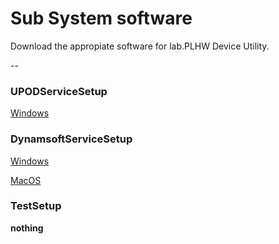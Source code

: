 # Sub System software

Download the appropiate software for lab.PLHW Device Utility.

--

### UPODServiceSetup

<a href="https://github.com/plhw/lab-device-utility-updates/raw/main/sub-systems/win32/upod/UPODServiceSetup.exe" download title="UPODServiceSetup for Windows">Windows</a>

### DynamsoftServiceSetup

<a href="https://github.com/plhw/lab-device-utility-updates/raw/main/sub-systems/win32/dwt/DynamsoftServiceSetup.msi" download title="DynamsoftServiceSetup for Windows">Windows</a>

<a href="https://github.com/plhw/lab-device-utility-updates/raw/main/sub-systems/darwin/dwt/DynamsoftServiceSetup.pkg" download title="DynamsoftServiceSetup for MacOS">MacOS</a>

### TestSetup

**nothing**
